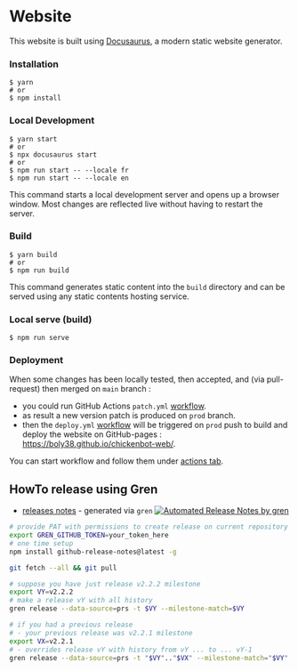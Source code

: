 # Website

This website is built using [Docusaurus](https://docusaurus.io/), a modern static website generator.

### Installation

```
$ yarn
# or
$ npm install
```

### Local Development

```
$ yarn start
# or 
$ npx docusaurus start
# or
$ npm run start -- --locale fr
$ npm run start -- --locale en
```

This command starts a local development server and opens up a browser window. Most changes are reflected live without having to restart the server.

### Build

```
$ yarn build
# or
$ npm run build
```

This command generates static content into the `build` directory and can be served using any static contents hosting service.

### Local serve (build)

```
$ npm run serve
```

### Deployment

When some changes has been locally tested, then accepted, and (via pull-request) then merged on `main` branch : 
- you could run GitHub Actions `patch.yml` [workflow](./workflows/patch.yml).
- as result a new version patch is produced on `prod` branch.
- then the `deploy.yml` [workflow](./workflows/deploy.yml) will be triggered on `prod` push to build and deploy the website on GitHub-pages : https://boly38.github.io/chickenbot-web/.

You can start workflow and follow them under [actions tab](https://github.com/boly38/chickenbot-web/actions).

## HowTo release using Gren

- [releases notes](https://github.com/boly38/chickenbot-web/releases)  - generated via `gren` [![Automated Release Notes by gren](https://img.shields.io/badge/%F0%9F%A4%96-release%20notes-00B2EE.svg)](https://github-tools.github.io/github-release-notes/)

```bash
# provide PAT with permissions to create release on current repository
export GREN_GITHUB_TOKEN=your_token_here
# one time setup
npm install github-release-notes@latest -g

git fetch --all && git pull

# suppose you have just release v2.2.2 milestone
export VY=v2.2.2
# make a release vY with all history
gren release --data-source=prs -t $VY --milestone-match=$VY

# if you had a previous release
# - your previous release was v2.2.1 milestone
export VX=v2.2.1
# - overrides release vY with history from vY ... to ... vY-1
gren release --data-source=prs -t "$VY".."$VX" --milestone-match="$VY" --override
```
